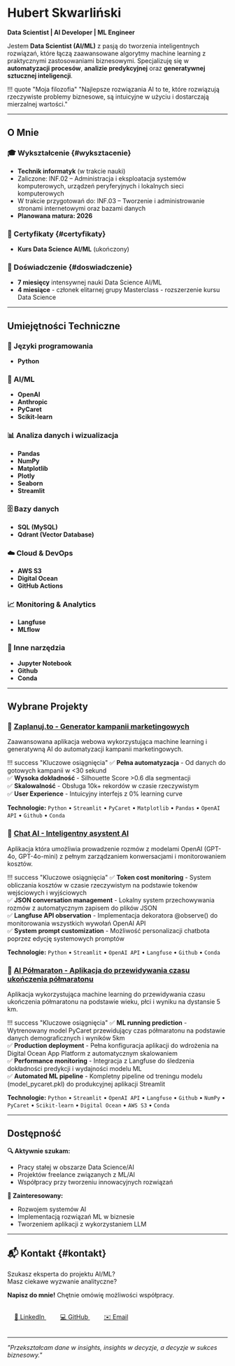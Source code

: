 # Hubert Skwarliński

**Data Scientist | AI Developer | ML Engineer**

Jestem **Data Scientist (AI/ML)** z pasją do tworzenia inteligentnych rozwiązań, które łączą zaawansowane algorytmy machine learning z praktycznymi zastosowaniami biznesowymi. Specjalizuję się w **automatyzacji procesów**, **analizie predykcyjnej** oraz **generatywnej sztucznej inteligencji**.

!!! quote "Moja filozofia"
    "Najlepsze rozwiązania AI to te, które rozwiązują rzeczywiste problemy biznesowe, są intuicyjne w użyciu i dostarczają mierzalnej wartości."

---

## O Mnie

### 🎓 Wykształcenie {#wyksztacenie}

- **Technik informatyk** (w trakcie nauki)
- Zaliczone: INF.02 – Administracja i eksploatacja systemów komputerowych, urządzeń peryferyjnych i lokalnych sieci komputerowych 
- W trakcie przygotowań do: INF.03 – Tworzenie i administrowanie stronami internetowymi oraz bazami danych
- **Planowana matura: 2026**

### 📜 Certyfikaty {#certyfikaty}

- **Kurs Data Science AI/ML** (ukończony)

### 💼 Doświadczenie {#doswiadczenie}

- **7 miesięcy** intensywnej nauki Data Science AI/ML
- **4 miesiące** - członek elitarnej grupy Masterclass - rozszerzenie kursu Data Science


---

## Umiejętności Techniczne

### 🐍 Języki programowania
- **Python**

### 🤖 AI/ML
- **OpenAI**
- **Anthropic**
- **PyCaret**
- **Scikit-learn**

### 📊 Analiza danych i wizualizacja
- **Pandas**
- **NumPy**
- **Matplotlib**
- **Plotly**
- **Seaborn**
- **Streamlit**

### 🗄️ Bazy danych
- **SQL (MySQL)**
- **Qdrant (Vector Database)**

### ☁️ Cloud & DevOps
- **AWS S3**
- **Digital Ocean**
- **GitHub Actions**

### 📈 Monitoring & Analytics
- **Langfuse**
- **MLflow**

### 🔧 Inne narzędzia
- **Jupyter Notebook**
- **Github**
- **Conda**

---

## Wybrane Projekty

### 🚀 [Zaplanuj.to - Generator kampanii marketingowych](zaplanuj_to/index.md)

Zaawansowana aplikacja webowa wykorzystująca machine learning i generatywną AI do automatyzacji kampanii marketingowych.

!!! success "Kluczowe osiągnięcia"
    ✅ **Pełna automatyzacja** - Od danych do gotowych kampanii w <30 sekund  
    ✅ **Wysoka dokładność** - Silhouette Score >0.6 dla segmentacji  
    ✅ **Skalowalność** - Obsługa 10k+ rekordów w czasie rzeczywistym  
    ✅ **User Experience** - Intuicyjny interfejs z 0% learning curve

**Technologie:** `Python` • `Streamlit` • `PyCaret` • `Matplotlib` • `Pandas` • `OpenAI API` • `Github` • `Conda`

### 💬 [Chat AI - Inteligentny asystent AI](chat-ai/index.md)

Aplikacja która umożliwia prowadzenie rozmów z modelami OpenAI (GPT-4o, GPT-4o-mini) z pełnym zarządzaniem konwersacjami i monitorowaniem kosztów.

!!! success "Kluczowe osiągnięcia"
    ✅ **Token cost monitoring** - System obliczania kosztów w czasie rzeczywistym na podstawie tokenów wejściowych i wyjściowych <br>
    ✅ **JSON conversation management** - Lokalny system przechowywania rozmów z automatycznym zapisem do plików JSON <br>
    ✅ **Langfuse API observation** - Implementacja dekoratora @observe() do monitorowania wszystkich wywołań OpenAI API <br>
    ✅ **System prompt customization** - Możliwość personalizacji chatbota poprzez edycję systemowych promptów

**Technologie:** `Python` • `Streamlit` • `OpenAI API` • `Langfuse` • `Github` • `Conda`

### 🧠 [AI Półmaraton - Aplikacja do przewidywania czasu ukończenia półmaratonu](ai-polmaraton/index.md)

Aplikacja wykorzystująca machine learning do przewidywania czasu ukończenia półmaratonu na podstawie wieku, płci i wyniku na dystansie 5 km.

!!! success "Kluczowe osiągnięcia"
    ✅ **ML running prediction** - Wytrenowany model PyCaret przewidujący czas półmaratonu na podstawie danych demograficznych i wyników 5km <br>
    ✅ **Production deployment** - Pełna konfiguracja aplikacji do wdrożenia na Digital Ocean App Platform z automatycznym skalowaniem <br>
    ✅ **Performance monitoring** - Integracja z Langfuse do śledzenia dokładności predykcji i wydajności modelu ML <br>
    ✅ **Automated ML pipeline** - Kompletny pipeline od treningu modelu (model_pycaret.pkl) do produkcyjnej aplikacji Streamlit

**Technologie:** `Python` • `Streamlit` • `OpenAI API` • `Langfuse` • `Github` • `NumPy` • `PyCaret` • `Scikit-learn` • `Digital Ocean` • `AWS S3` • `Conda`

---

## Dostępność

 **🔍 Aktywnie szukam:** <br>
- Pracy stałej w obszarze Data Science/AI <br>
- Projektów freelance związanych z ML/AI <br>
- Współpracy przy tworzeniu innowacyjnych rozwiązań

**💼 Zainteresowany:** <br>
- Rozwojem systemów AI <br>
- Implementacją rozwiązań ML w biznesie <br>
- Tworzeniem aplikacji z wykorzystaniem LLM

---

## 📬 Kontakt {#kontakt}

Szukasz eksperta do projektu AI/ML? <br>
Masz ciekawe wyzwanie analityczne? <br>

**Napisz do mnie!** Chętnie omówię możliwości współpracy.

<div style="text-align: left; margin: 2rem 0;">
    <a href="https://www.linkedin.com/in/hubert-skwarlinski-895437368/" style="margin: 0 1rem;">
        🔗 LinkedIn
    </a>
    <a href="https://github.com/skwarlinski" style="margin: 0 1rem;">
        💻 GitHub
    </a>
    <a href="mailto:skwarlinskihubert@gmail.com" style="margin: 0 1rem;">
        ✉️ Email
    </a>
</div>

---

*"Przekształcam dane w insights, insights w decyzje, a decyzje w sukces biznesowy."*